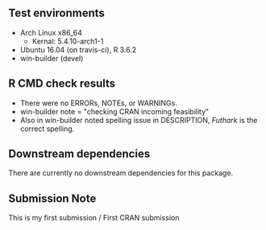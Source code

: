 ## Test environments

* Arch Linux x86_64
    + Kernal: 5.4.10-arch1-1
* Ubuntu 16.04 (on travis-ci), R 3.6.2
* win-builder (devel)

## R CMD check results

* There were no ERRORs, NOTEs, or WARNINGs. 
* win-builder note = "checking CRAN incoming feasibility"
* Also in win-builder noted spelling issue in DESCRIPTION, _Futhark_ is the correct spelling.

## Downstream dependencies

There are currently no downstream dependencies for this package.

## Submission Note

This is my first submission / First CRAN submission
